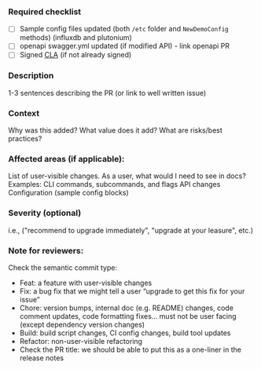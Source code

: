 ### Required checklist
- [ ] Sample config files updated (both `/etc` folder and `NewDemoConfig` methods) (influxdb and plutonium)
- [ ] openapi swagger.yml updated (if modified API) - link openapi PR
- [ ] Signed [CLA](https://influxdata.com/community/cla/) (if not already signed)

### Description
1-3 sentences describing the PR (or link to well written issue)

### Context
Why was this added? What value does it add? What are risks/best practices?

### Affected areas (if applicable):
List of user-visible changes. As a user, what would I need to see in docs?
Examples:
CLI commands, subcommands, and flags
API changes
Configuration (sample config blocks)

### Severity (optional)
 i.e., ("recommend to upgrade immediately", "upgrade at your leasure", etc.)

### Note for reviewers:
Check the semantic commit type:
 - Feat: a feature with user-visible changes
 - Fix: a bug fix that we might tell a user “upgrade to get this fix for your issue”
 - Chore: version bumps, internal doc (e.g. README) changes, code comment updates, code formatting fixes… must not be user facing (except dependency version changes)
 - Build: build script changes, CI config changes, build tool updates
 - Refactor: non-user-visible refactoring
 - Check the PR title: we should be able to put this as a one-liner in the release notes
